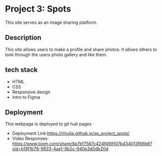 # Project 3: Spots

This site serves as an image sharing platform.

## Description

This site allows users to make a profile and share photos. It allows others to look through the users photo gallery and like them.

## tech stack

- HTML
- CSS
- Responsive design
- Intro to Figma

## Deployment

This webpage is deployed to git hub pages

- Deployment Link:https://rhjulia.github.io/se_project_spots/
- Video Responses: https://www.loom.com/share/8a7bf7567c424f499107b434013f66b6?sid=b19f1b78-9933-4ae1-9b2c-940e3d0db20d
